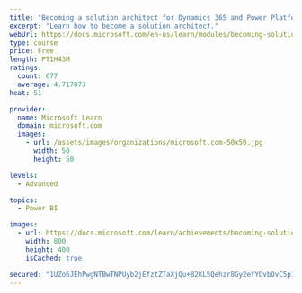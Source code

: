 ```yaml
---
title: "Becoming a solution architect for Dynamics 365 and Power Platform"
excerpt: "Learn how to become a solution architect."
webUrl: https://docs.microsoft.com/en-us/learn/modules/becoming-solution-architect/
type: course
price: Free
length: PT1H43M
ratings:
  count: 677
  average: 4.717873
heat: 51

provider:
  name: Microsoft Learn
  domain: microsoft.com
  images:
    - url: /assets/images/organizations/microsoft.com-50x50.jpg
      width: 50
      height: 50

levels:
  - Advanced

topics:
  - Power BI

images:
  - url: https://docs.microsoft.com/learn/achievements/becoming-solution-architect-social.png
    width: 800
    height: 400
    isCached: true

secured: "1UZo6JEhPwgNTBwTNPUyb2jEfztZTaXjQu+82KLSQehzr8Gy2efYDvbOvC5p1jaj5hw09um7oQ3ZrMaMCjka+3g6XVhDiq19h36ed4LWdNTq4PLyHzle9yg1xXRr8yaidfJ2k5VLdkduRH8/DrNAd2cz8QfGOKPuAhBOYDDfCbUEzzzPpEkUOPk5Bj4aRNkPvHqJeuuiaDdInf7gpT/1JslDpJZFmsXn7+gjKkyF1/Uc3GX+feKmUnwpbkuLLZo5D6xU5JYLTmZGRv8jwgw9prJru1fXDD6ks+8+T2dMsRTBrIQKS+32g9C/k6T3IEjr0Q504ACx0+nJzPLsEn8ijFCfY0M9I4UpMKQZtCOSBU7LW24NzeiTTGji/JhJN/ES0ZNVT3eZzYRTNH8hc2r/LEOuXd+AWlxvG+cPbaV+JT8=;GbJptB29Rf10sD0mbaBvzQ=="
---
```



